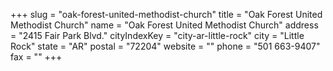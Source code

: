 +++
slug = "oak-forest-united-methodist-church"
title = "Oak Forest United Methodist Church"
name = "Oak Forest United Methodist Church"
address = "2415 Fair Park Blvd."
cityIndexKey = "city-ar-little-rock"
city = "Little Rock"
state = "AR"
postal = "72204"
website = ""
phone = "501 663-9407"
fax = ""
+++
